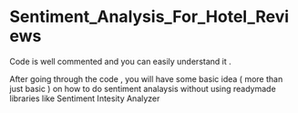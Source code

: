 # Sentiment_Analysis_For_Hotel_Reviews

Code is well commented and you can easily understand it .

After going through the code , you will have some basic idea ( more than just basic ) on how to do sentiment analaysis without using readymade libraries like Sentiment Intesity Analyzer

